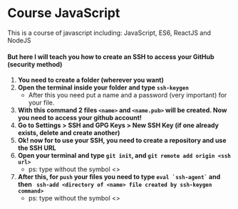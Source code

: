 # Course JavaScript

This is a course of javascript including: JavaScript, ES6, ReactJS and NodeJS

#### But here I will teach you how to create an SSH to access your GitHub (security method)

1. **You need to create a folder (wherever you want)**
2. **Open the terminal inside your folder and type ``` ssh-keygen ```**
    * After this you need put a name and a password (very important) for your file. 
3. **With this command 2 files ``` <name> ``` and ``` <name.pub> ``` will be created. Now you need to access your github account!**
4. **Go to Settings > SSH and GPG Keys > New SSH Key (if one already exists, delete and create another)**
5. **Ok! now for to use your SSH, you need to create a repository and use the SSH URL**
6. **Open your terminal and type ```git init```, and ```git remote add origin <ssh url>```**
    * ps: type without the symbol <>
7. **After this, for ```push``` your files you need to type ``` eval `ssh-agent` ``` and then ``` ssh-add <directory of <name> file created by ssh-keygen command>```**
    * ps: type without the symbol <>
